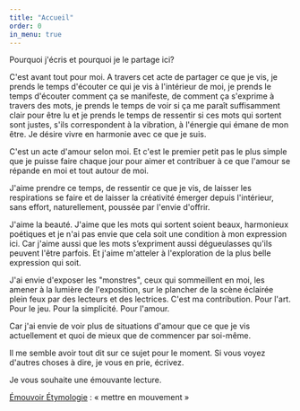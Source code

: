 ```yaml
---
title: "Accueil"
order: 0
in_menu: true
---
```

Pourquoi j'écris et pourquoi je le partage ici?

C'est avant tout pour moi.
A travers cet acte de partager ce que je vis, je prends le temps d'écouter ce qui je vis à l'intérieur de moi, je prends le temps d'écouter comment ça se manifeste, de comment ça s'exprime à travers des mots, je prends le temps de voir si ça me paraît suffisamment clair pour être lu et je prends le temps de ressentir si ces mots qui sortent sont justes, s'ils correspondent à la vibration, à l'énergie qui émane de mon être.
Je désire vivre en harmonie avec ce que je suis.

C'est un acte d'amour selon moi.
Et c'est le premier petit pas le plus simple que je puisse faire chaque jour pour aimer et contribuer à ce que l'amour se répande en moi et tout autour de moi.

J'aime prendre ce temps, de ressentir ce que je vis, de laisser les respirations se faire et de laisser la créativité émerger depuis l'intérieur, sans effort, naturellement, poussée par l'envie d'offrir.

J'aime la beauté. J'aime que les mots qui sortent soient beaux, harmonieux poétiques et je n'ai pas envie que cela soit une condition à mon expression ici.
Car j'aime aussi que les mots s’expriment aussi dégueulasses qu'ils peuvent l'être parfois. Et j'aime m'atteler à l'exploration de la plus belle expression qui soit.

J'ai envie d'exposer les "monstres", ceux qui sommeillent en moi, les amener à la lumière de l'exposition, sur le plancher de la scène éclairée plein feux par des lecteurs et des lectrices.
C'est ma contribution. Pour l'art. Pour le jeu. Pour la simplicité. Pour l'amour.

Car j'ai envie de voir plus de situations d'amour que ce que je vis actuellement et quoi de mieux que de commencer par soi-même.

Il me semble avoir tout dit sur ce sujet pour le moment.
Si vous voyez d'autres choses à dire, je vous en prie, écrivez.

Je vous souhaite une émouvante lecture.

<a href="https://www.cnrtl.fr/etymologie/%C3%A9mouvant//1">Émouvoir Étymologie</a> : « mettre en mouvement » 